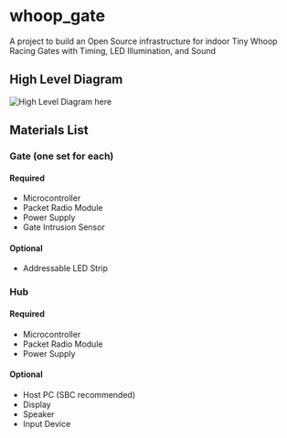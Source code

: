 # whoop_gate
A project to build an Open Source infrastructure for indoor Tiny Whoop Racing Gates with Timing, LED Illumination, and Sound

## High Level Diagram
![High Level Diagram here](doc/high_level_diagram.png?raw=true "High Level Diagram")

## Materials List
### Gate (one set for each)
#### Required
- Microcontroller
- Packet Radio Module
- Power Supply
- Gate Intrusion Sensor
#### Optional
- Addressable LED Strip

### Hub
#### Required
- Microcontroller
- Packet Radio Module
- Power Supply
#### Optional
- Host PC (SBC recommended)
- Display
- Speaker
- Input Device
